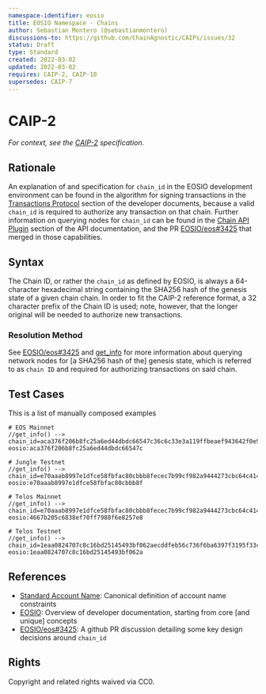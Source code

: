 ```yaml
---
namespace-identifier: eosio
title: EOSIO Namespace - Chains
author: Sebastian Montero (@sebastianmontero)
discussions-to: https://github.com/ChainAgnostic/CAIPs/issues/32
status: Draft
type: Standard
created: 2022-03-02
updated: 2022-03-02
requires: CAIP-2, CAIP-10
supersedes: CAIP-7
--- 
```


# CAIP-2

*For context, see the [CAIP-2][] specification.*

## Rationale

An explanation of and specification for `chain_id` in the EOSIO development
environment can be found in the algorithm for signing transactions in the
[Transactions Protocol][] section of the developer documents, because a valid
`chain_id` is required to authorize any transaction on that chain.  Further
information on querying nodes for `chain_id` can be found in the [Chain API
Plugin][] section of the API documentation, and the PR [EOSIO/eos#3425][] that
merged in those capabilities.

## Syntax

The Chain ID, or rather the `chain_id` as defined by EOSIO, is always a
64-character hexadecimal string containing the SHA256 hash of the genesis state
of a given chain chain. In order to fit the CAIP-2 reference format, a 32
character prefix of the Chain ID is used; note, however, that the longer
original will be needed to authorize new transactions.

### Resolution Method

See [EOSIO/eos#3425][] and [get_info] for more information about querying
network nodes for [a SHA256 hash of the] genesis state, which is referred to as
`chain ID` and required for authorizing transactions on said chain.

## Test Cases

This is a list of manually composed examples

```
# EOS Mainnet 
//get_info() --> chain_id=aca376f206b8fc25a6ed44dbdc66547c36c6c33e3a119ffbeaef943642f0e906
eosio:aca376f206b8fc25a6ed44dbdc66547c

# Jungle Testnet 
//get_info() --> chain_id=e70aaab8997e1dfce58fbfac80cbbb8fecec7b99cf982a9444273cbc64c41473
eosio:e70aaab8997e1dfce58fbfac80cbbb8f

# Telos Mainnet 
//get_info() --> chain_id=e70aaab8997e1dfce58fbfac80cbbb8fecec7b99cf982a9444273cbc64c41473
eosio:4667b205c6838ef70ff7988f6e8257e8

# Telos Testnet 
//get_info() --> chain_id=1eaa0824707c8c16bd25145493bf062aecddfeb56c736f6ba6397f3195f33c9f
eosio:1eaa0824707c8c16bd25145493bf062a
```

## References

- [Standard Account Name][]: Canonical definition of account name constraints
- [EOSIO][]: Overview of developer documentation, starting from core [and unique] concepts
- [EOSIO/eos#3425][]: A github PR discussion detailing some key design decisions around `chain_id`

[Transactions Protocol]: https://developers.eos.io/welcome/v2.1/protocol/transactions_protocol/#32-sign-transaction
[Chain API Plugin]: https://developers.eos.io/manuals/eos/v2.1/nodeos/plugins/chain_api_plugin/api-reference/index
[EOSIO/eos#3425]: https://github.com/EOSIO/eos/pull/3425
[EOSIO]: https://developers.eos.io/welcome/v2.1/introduction-to-eosio/core_concepts
[Standard Account Name]: https://developers.eos.io/welcome/v2.1/glossary/index/#standard-account-name
[Naming Best Practices]: https://developers.eos.io/manuals/eosio.cdt/v1.8/best-practices/naming-conventions/#non-standard-account-names
[get_account]: https://developers.eos.io/manuals/eos/v2.1/nodeos/plugins/chain_api_plugin/api-reference/index#operation/get_account
[get_info]: https://developers.eos.io/manuals/eos/v2.1/nodeos/plugins/chain_api_plugin/api-reference/index#operation/get_info
[eosio.token]: https://developers.eos.io/welcome/v2.2/tutorials/eosio_token
[permissions]: https://developers.eos.io/welcome/v2.1/glossary/index#permission
[CAIP-2]: https://github.com/ChainAgnostic/CAIPs/blob/master/CAIPs/caip-2.md
[CAIP-10]: https://github.com/ChainAgnostic/CAIPs/blob/master/CAIPs/caip-10.md
[CAIP-19]: https://github.com/ChainAgnostic/CAIPs/blob/master/CAIPs/caip-19.md
[CAIP-21]: https://github.com/ChainAgnostic/CAIPs/blob/master/CAIPs/caip-21.md
[CAIP-22]: https://github.com/ChainAgnostic/CAIPs/blob/master/CAIPs/caip-22.md
[EIP155]: https://eips.ethereum.org/EIPS/eip-155
[ERC20]: https://eips.ethereum.org/EIPS/eip-20
[ERC721]: https://eips.ethereum.org/EIPS/eip-721


## Rights

Copyright and related rights waived via CC0.
